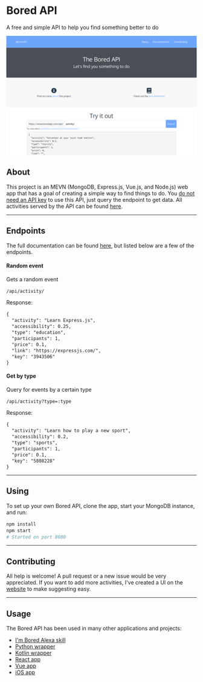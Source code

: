 # Bored API
A free and simple API to help you find something better to do

![Bored API Website](./.docs/website.png)

## About
This project is an MEVN (MongoDB, Express.js, Vue.js, and Node.js) web app that has a goal of creating a simple way to find things to do. You <u>do not need an API key</u> to use this API, just query the endpoint to get data. All activities served by the API can be found [here](./activities.json).

---
## Endpoints
The full documentation can be found [here](https://www.boredapi.com/documentation), but listed below are a few of the endpoints.

#### Random event
Gets a random event
```
/api/activity/
```
Response:
```
{
  "activity": "Learn Express.js",
  "accessibility": 0.25,
  "type": "education",
  "participants": 1,
  "price": 0.1,
  "link": "https://expressjs.com/",
  "key": "3943506"
}
```

#### Get by type
Query for events by a certain type
```
/api/activity?type=:type
```
Response:
```
{
  "activity": "Learn how to play a new sport",
  "accessibility": 0.2,
  "type": "sports",
  "participants": 1,
  "price": 0.1,
  "key": "5808228"
}
```

---
## Using
To set up your own Bored API, clone the app, start your MongoDB instance, and run:
```bash
npm install
npm start
# Started on port 8080
```

---
## Contributing
All help is welcome! A pull request or a new issue would be very appreciated. If you want to add more activities, I've created a UI on the [website](https://www.boredapi.com/contributing) to make suggesting easy.

---
## Usage
The Bored API has been used in many other applications and projects:

* [I'm Bored Alexa skill](https://www.amazon.com/gp/product/B07GDL9MP4?ie=UTF8&ref-suffix=ss_rw)
* [Python wrapper](https://pypi.org/project/bored/)
* [Kotlin wrapper](https://gitlab.com/CMDR_Tvis/bored-api)
* [React app](https://github.com/CDAracena/Im-Bored)
* [Vue app](https://github.com/emilsgulbis/BoredApp)
* [iOS app](https://apps.apple.com/us/app/bored-find-what-to-do/id1475656469)
